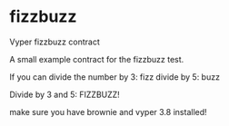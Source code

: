 # fizzbuzz

Vyper fizzbuzz contract

A small example contract for the fizzbuzz test.

If you can divide the number by 3: fizz
divide by 5: buzz

Divide by 3 and 5: FIZZBUZZ!

make sure you have brownie and vyper 3.8 installed!
